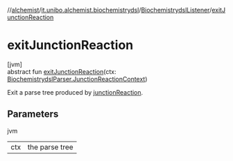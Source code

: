 //[alchemist](../../../index.md)/[it.unibo.alchemist.biochemistrydsl](../index.md)/[BiochemistrydslListener](index.md)/[exitJunctionReaction](exit-junction-reaction.md)

# exitJunctionReaction

[jvm]\
abstract fun [exitJunctionReaction](exit-junction-reaction.md)(ctx: [BiochemistrydslParser.JunctionReactionContext](../-biochemistrydsl-parser/-junction-reaction-context/index.md))

Exit a parse tree produced by [junctionReaction](../-biochemistrydsl-parser/junction-reaction.md).

## Parameters

jvm

| | |
|---|---|
| ctx | the parse tree |
